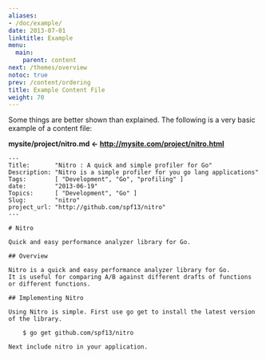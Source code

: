 ```yaml
---
aliases:
- /doc/example/
date: 2013-07-01
linktitle: Example
menu:
  main:
    parent: content
next: /themes/overview
notoc: true
prev: /content/ordering
title: Example Content File
weight: 70
---
```


Some things are better shown than explained. The following is a very basic example of a content file:

**mysite/project/nitro.md  ← http://mysite.com/project/nitro.html**

    ---
    Title:       "Nitro : A quick and simple profiler for Go"
    Description: "Nitro is a simple profiler for you go lang applications"
    Tags:        [ "Development", "Go", "profiling" ]
    date:        "2013-06-19"
    Topics:      [ "Development", "Go" ]
    Slug:        "nitro"
    project_url: "http://github.com/spf13/nitro"
    ---

    # Nitro

    Quick and easy performance analyzer library for Go.

    ## Overview

    Nitro is a quick and easy performance analyzer library for Go.
    It is useful for comparing A/B against different drafts of functions
    or different functions.

    ## Implementing Nitro

    Using Nitro is simple. First use go get to install the latest version
    of the library.

        $ go get github.com/spf13/nitro

    Next include nitro in your application.


